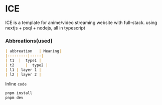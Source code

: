 # ICE
ICE is a template for anime/video streaming website with full-stack.
using nextjs + psql + nodejs, all in typescript

### Abbreations(used)
```md
| abbreation   | Meaning|
|---------|-----|
| t1  |  type1 |
| t2     |  type2 |
| l1 | layer 1 |
| l2 | layer 2 |

```
Inline `code`
```bash
pnpm install
pnpm dev
```
